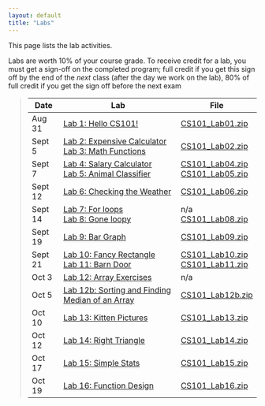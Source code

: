 ```yaml
---
layout: default
title: "Labs"
---
```


This page lists the lab activities.

Labs are worth 10% of your course grade.  To receive credit for a lab, you must get a sign-off on the completed program; full credit if you get this sign off by the end of the *next* class (after the day we work on the lab), 80% of full credit if you get the sign off before the next exam

> Date | Lab | File
> ---- | --- | ----
> Aug 31 | [Lab 1: Hello CS101!](lab01.html) | [CS101\_Lab01.zip](CS101_Lab01.zip)
> Sept 5 | [Lab 2: Expensive Calculator](lab02.html) <br /> [Lab 3: Math Functions](lab03.html) | [CS101\_Lab02.zip](CS101_Lab02.zip)
> Sept 7 | [Lab 4: Salary Calculator](lab04.html) <br /> [Lab 5: Animal Classifier](lab05.html) | [CS101\_Lab04.zip](CS101_Lab04.zip) <br /> [CS101\_Lab05.zip](CS101_Lab05.zip)
> Sept 12| [Lab 6: Checking the Weather](lab06.html) | [CS101\_Lab06.zip](CS101_Lab06.zip)
> Sept 14| [Lab 7: For loops](lab07.html) <br /> [Lab 8: Gone loopy](lab08.html)  | n/a <br /> [CS101\_Lab08.zip](CS101_Lab08.zip)
> Sept 19| [Lab 9: Bar Graph](lab09.html) | [CS101\_Lab09.zip](CS101_Lab09.zip)
> Sept 21| [Lab 10: Fancy Rectangle](lab10.html) <br /> [Lab 11: Barn Door](lab11.html) | [CS101\_Lab10.zip](CS101_Lab10.zip) <br /> [CS101\_Lab11.zip](CS101_Lab11.zip)
> Oct 3  | [Lab 12: Array Exercises](lab12.html) | n/a
> Oct 5  | [Lab 12b: Sorting and Finding Median of an Array](lab12b.html) | [CS101\_Lab12b.zip](CS101_Lab12b.zip)
> Oct 10 | [Lab 13: Kitten Pictures](lab13.html) | [CS101\_Lab13.zip](CS101_Lab13.zip)
> Oct 12 | [Lab 14: Right Triangle](lab14.html) | [CS101\_Lab14.zip](CS101_Lab14.zip) 
> Oct 17 | [Lab 15: Simple Stats](lab15.html) | [CS101\_Lab15.zip](CS101_Lab15.zip)
> Oct 19 | [Lab 16: Function Design](lab16.html) | [CS101\_Lab16.zip](CS101_Lab16.zip)

<!--
> Apr 5 | [Lab 15: Simple Stats](lab15.html)<br>[Lab 16: Function Design](lab16.html) | [CS101\_Lab15.zip](CS101_Lab15.zip)<br>[CS101\_Lab16.zip](CS101_Lab16.zip)
> Apr 10 | [Lab 17: Grass Fire](lab17.html) | [CS101\_Lab17.zip](CS101_Lab17.zip)
> Apr 12 | **Exam 3**
> Apr 17 | [Lab 18: Fancy Output](lab18.html)<br>[Lab 19: Boing!](lab19.html) | [CS101\_Lab18.zip](CS101_Lab18.zip)<br>[CS101\_Lab19.zip](CS101_Lab19.zip)
> Apr 19 | [Lab 21: Boing! revisited](lab21.html) | [CS101\_Lab21.zip](CS101_Lab21.zip)
> Apr 24 | [Lab 23: Boing! with pointers](lab23.html) | [CS101\_Lab23.zip](CS101_Lab23.zip)
> Apr 26 | [Lab 25: Boing! particle simulation](lab25.html) | [CS101\_Lab25.zip](CS101_Lab25.zip)
-->

<!--
> Apr 25 | [Lab 22: Complex numbers](lab22.html) | [CS101\_Lab22.zip](CS101_Lab22.zip)
-->
<!--
> Apr 25 2 | [Lab 24: Mini Golf](lab24.html) | [CS101\_Lab24.zip](CS101_Lab24.zip)
-->

<!--
> &mdash; | [Lab 5: Conditions reading/modifying exercise](lab05.html) | [CS101\_Lab05.zip](CS101_Lab05.zip)
> &mdash; | [Lab 11: More Array Exercises](lab11.html) | n/a
> &mdash; | [Lab 15: Functions reading/modifying exercise](lab15.html) | [CS101\_Lab15.zip](CS101_Lab15.zip)
-->

<!-- vim:set wrap: -->
<!-- vim:set linebreak: -->
<!-- vim:set nolist: -->
